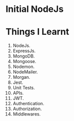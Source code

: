 # Initial NodeJs

# Things I Learnt
1. NodeJs.
2. ExpressJs.
3. MongoDB.
4. Mongoose.
5. Nodemon.
6. NodeMailer.
7. Morgan.
8. Jest.
9. Unit Tests.
10. APIs.
11. JWT.
12. Authentication.
13. Authorization.
14. Middlewares.
